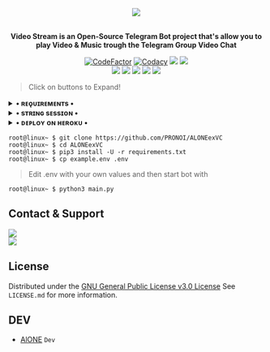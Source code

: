 <p align="center"><a href="https://t.me/ALONEexROBOT"><img src="https://telegra.ph/file/7a6d56ca38cae9cf63c91.jpg"></a></p>
<p align="center">
    <br><b>Video Stream is an Open-Source Telegram Bot project that's allow you to play Video & Music trough the Telegram Group Video Chat</b><br>
</p>
<p align="center">
    <a href="https://www.codefactor.io/repository/github/PRONOI/ALONEexVC"> <img src="https://www.codefactor.io/repository/github/PRONOI/ALONEexVC/badge?color=red&logo=codacy&style=flat-square" alt="CodeFactor" /></a>
    <a href="https://app.codacy.com/gh/PRONOI/ALONEexVC/dashboard"> <img src="https://img.shields.io/codacy/grade/a723cb464d5a4d25be3152b5d71de82d?color=red&logo=codacy&style=flat-square" alt="Codacy" /></a>
    <a href="https://www.python.org/" alt="made-with-python"> <img src="https://img.shields.io/badge/Made%20with-Python-black.svg?style=flat-square&logo=python&logoColor=blue&color=red" /></a>
    <a href="https://github.com/PRONOI/ALONEexVC/graphs/commit-activity" alt="Maintenance"> <img src="https://img.shields.io/badge/Maintained%3F-yes-red.svg?style=flat-square" /></a><br>
    <a href="https://github.com/PRONOI/ALONEexVC"> <img src="https://img.shields.io/github/repo-size/RahulSingh1025/RYTHM?color=red&logo=github&logoColor=blue&style=flat-square" /></a>
    <a href="https://github.com/PRONOI/ALONEexVC/commits/main"> <img src="https://img.shields.io/github/last-commit/RahulSingh1025/RYTHM?color=red&logo=github&logoColor=blue&style=flat-square" /></a>
    <a href="https://github.com/PRONOI/ALONEexVC/issues"> <img src="https://img.shields.io/github/issues/RahulSingh1025/RYTHM?color=red&logo=github&logoColor=blue&style=flat-square" /></a>
    <a href="https://github.com/PRONOI/ALONEexVC/network/members"> <img src="https://img.shields.io/github/forks/RahulSingh1025/RYTHM?color=red&logo=github&logoColor=blue&style=flat-square" /></a>
    <a href="https://github.com/PRONOI/ALONEexVC/network/members"> <img src="https://img.shields.io/github/stars/RahulSingh1025/RYTHM?color=red&logo=github&logoColor=blue&style=flat-square" /></a>
</p>

> Click on buttons to Expand!
<details>
<summary><b>• ʀᴇǫᴜɪʀᴇᴍᴇɴᴛs •</b></summary>
<br>

- [Python3.9](https://www.python.org/downloads/release/python-390/)
- [Telegram API Key](https://docs.pyrogram.org/intro/setup#api-keys)
- [Telegram Bot Token](https://t.me/botfather)
- [MongoDB URL](https://telegra.ph/How-to-Get-mongodb-url-02-18)
- [Pyrogram Session String](https://t.me/BotFather)
    
</details>

<details>
<summary><b>• sᴛʀɪɴɢ sᴇssɪᴏɴ •</b></summary>
<br>

> You'll need a API_ID & API_HASH in order to generate pyrogram session string. 
> Always remember to use good API combo else your account could be deleted.

<h4> Generate Session via Repl.it: </h4>    
<p><a href="https://replit.com/@PRONOI/AlONEexSTRING?v=1"><img src="https://img.shields.io/badge/Generate%20On%20Repl-blueviolet?style=for-the-badge&logo=appveyor" width="200""/></a></p>

</details>

<details>
<summary><b>• ᴅᴇᴩʟᴏʏ ᴏɴ ʜᴇʀᴏᴋᴜ •</b></summary>
<br>

> **FUCK OFF HEROKU**🤕

<h4>Click the button below to deploy Bot on Heroku!</h4>    
<p><a href="https://dashboard.heroku.com/new?template=https://github.com/PRONOI/ALONEexVC"><img src="https://img.shields.io/badge/Deploy%20To%20Heroku-blueviolet?style=for-the-badge&logo=heroku" width="200""/></a></p>

</details>


```console
root@linux~ $ git clone https://github.com/PRONOI/ALONEexVC
root@linux~ $ cd ALONEexVC
root@linux~ $ pip3 install -U -r requirements.txt
root@linux~ $ cp example.env .env
```
> Edit .env with your own values and then start bot with
```console
root@linux~ $ python3 main.py
```

</details>


## Contact & Support

<a href="https://t.me/ALONE_SUPPORT"><img src="https://img.shields.io/badge/Support-%20ᴄʜᴀɴɴᴇʟ-blue.svg?style=for-the-badge&logo=Telegram"></a><br>
<a href="https://t.me/ALONExBOY"><img src="https://img.shields.io/badge/Contact-%20ᴅᴇᴠᴇʟᴏᴘᴇʀ-blue.svg?style=for-the-badge&logo=Telegram"></a>

## License

Distributed under the [GNU General Public License v3.0 License](https://github.com/PRONOI/ALONEexVC/blob/main/LICENSE) See `LICENSE.md` for more information.

## DEV

- [AlONE](https://github.com/PRONOI) ``Dev``
